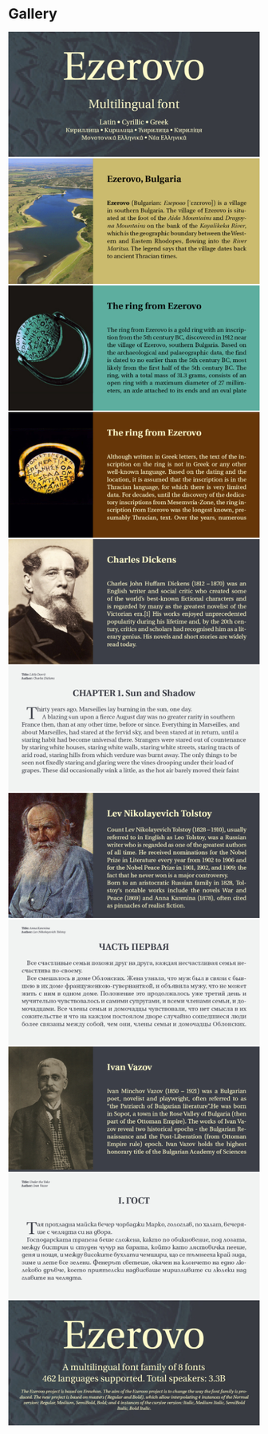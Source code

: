 # Gallery

<img src="https://github.com/StefanPeev/Ezerovo/blob/main/images/Ezerovo_950x475_01.jpg" />

<img src="https://github.com/StefanPeev/Ezerovo/blob/main/images/Ezerovo_950x475_02.jpg" />

<img src="https://github.com/StefanPeev/Ezerovo/blob/main/images/Ezerovo_950x475_03.jpg" />

<img src="https://github.com/StefanPeev/Ezerovo/blob/main/images/Ezerovo_950x475_04.jpg" />

<img src="https://github.com/StefanPeev/Ezerovo/blob/main/images/Ezerovo_950x475_05.jpg" />

<img src="https://github.com/StefanPeev/Ezerovo/blob/main/images/Ezerovo_950x475_06.jpg" />

<img src="https://github.com/StefanPeev/Ezerovo/blob/main/images/Ezerovo_950x475_07.jpg" />

<img src="https://github.com/StefanPeev/Ezerovo/blob/main/images/Ezerovo_950x475_08.jpg" />

<img src="https://github.com/StefanPeev/Ezerovo/blob/main/images/Ezerovo_950x475_09.jpg" />

<img src="https://github.com/StefanPeev/Ezerovo/blob/main/images/Ezerovo_950x475_10.jpg" />

<img src="https://github.com/StefanPeev/Ezerovo/blob/main/images/Ezerovo_950x475_11.jpg" />

